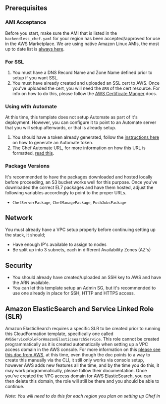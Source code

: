 ## Prerequisites

### AMI Acceptance

Before you start, make sure the AMI that is listed in the `backendless_chef.yaml` for your region has been accepted/approved for use in the AWS Marketplace. We are using native Amazon Linux AMIs, the most up to date list is [always here](https://aws.amazon.com/amazon-linux-ami/).

### For SSL
1. You must have a DNS Record Name and Zone Name defined prior to setup if you want SSL.
1. You must have already created and uploaded an SSL cert to AWS. Once you've uploaded the cert, you will need the `ARN` of the cert resource. For info on how to do this, please follow the [AWS Certificate Manger](https://aws.amazon.com/certificate-manager/) docs.

### Using with Automate

At this time, this template does not setup Automate as part of it's deployment. However, you can configure it to point to an Automate server that you will setup afterwards, or that is already setup.
1. You should have a token already generated, follow the [instructions here](https://docs.chef.io/data_collection.html#step-1-configure-a-data-collector-token-in-chef-automate) on how to generate an Automate token.
1. The Chef Automate URL, for more information on how this URL is formatted, [read this](https://docs.chef.io/data_collection.html#step-2-configure-your-chef-server-to-point-to-chef-automate).

### Package Versions

It's recommended to have the packages downloaded and hosted locally before proceeding, an S3 bucket works well for this purpose. Once you've downloaded the correct EL7 packages and have them hosted, adjust the following variables accordingly to point to the proper URLs.

* `ChefServerPackage`, `ChefManagePackage`, `PushJobsPackage`

## Network

You must already have a VPC setup properly before continuing setting up the stack, it should;

* Have enough IP's available to assign to nodes
* Be split up into 3 subnets, each in different Availability Zones (AZ's)

## Security

* You should already have created/uploaded an SSH key to AWS and have the ARN available.
* You can let this template setup an Admin SG, but it's recommended to use one already in place for SSH, HTTP and HTTPS access.

## Amazon ElasticSearch and Service Linked Role (SLR)

Amazon ElasticSearch requires a specific SLR to be created prior to running this CloudFormation template, specifically one called `AWSServiceRoleForAmazonElasticsearchService`. This role cannot be created programmatically as it is created automatically when setting up a VPC access domain in the AWS console. For more information on this [please see this doc from AWS](https://docs.aws.amazon.com/elasticsearch-service/latest/developerguide/slr-es.html), at this time, even though the doc points to a way to create this manually via the CLI, it still only works via console setup, however AWS adds new features all the time, and by the time you do this, it may work programmatically, please follow their documentation. Once you've created the VPC access domain for AWS ElasticSearch, you can then delete this domain, the role will still be there and you should be able to continue.

_Note: You will need to do this for each region you plan on setting up Chef in_
